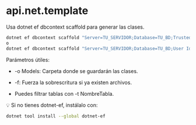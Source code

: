 # api.net.template

Usa dotnet ef dbcontext scaffold para generar las clases.

```sh
dotnet ef dbcontext scaffold "Server=TU_SERVIDOR;Database=TU_BD;Trusted_Connection=True;" Microsoft.EntityFrameworkCore.SqlServer -o Models -f
o
dotnet ef dbcontext scaffold "Server=TU_SERVIDOR;Database=TU_BD;User Id=Tu_Usuario_;Password=TuPassword;Encrypt=False;TrustServerCertificate=True" Microsoft.EntityFrameworkCore.SqlServer -o Models -f
```

Parámetros útiles:

- -o Models: Carpeta donde se guardarán las clases.

- -f: Fuerza la sobrescritura si ya existen archivos.

- Puedes filtrar tablas con -t NombreTabla.

💡 Si no tienes dotnet-ef, instálalo con:

```sh
dotnet tool install --global dotnet-ef
```
